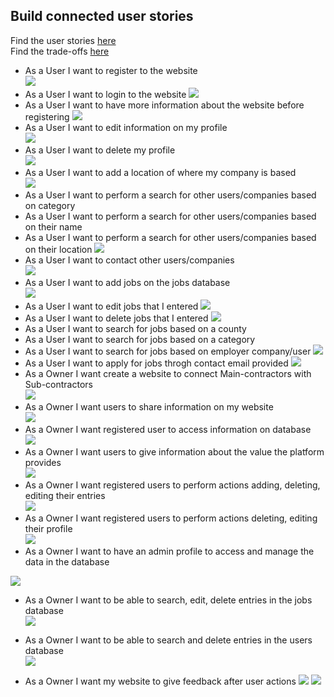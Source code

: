 ## Build connected user stories

Find the user stories [here](user-stories.pdf)  
Find the trade-offs [here](trade-offs.pdf)

* As a User I want to register to the website  
![](./user-stories-screenshots/register-form.png) 
* As a User I want to login to the website 
![](./user-stories-screenshots/login-form.png) 
* As a User I want to have more information about the website before registering 
![](./user-stories-screenshots/info-page.png) 
* As a User I want to edit information on my profile  
![](./user-stories-screenshots/edit-profile.png) 
* As a User I want to delete my profile  
![](./user-stories-screenshots/delete-profile.png) 
* As a User I want to add a location of where my company is based  
![](./user-stories-screenshots/register-county-form.png)
* As a User I want to perform a search for other users/companies based on category    
* As a User I want to perform a search for other users/companies based on their name  
* As a User I want to perform a search for other users/companies based on their location 
![](./user-stories-screenshots/search-users.png)
* As a User I want to contact other users/companies  
![](./user-stories-screenshots/user-contact-form.png)  
* As a User I want to add jobs on the jobs database  
![](./user-stories-screenshots/add-job.png)
* As a User I want to edit jobs that I entered
![](./user-stories-screenshots/edit-job.png)
* As a User I want to delete jobs that I entered
![](./user-stories-screenshots/delete-job.png)
* As a User I want to search for jobs based on a county  
* As a User I want to search for jobs based on a category  
* As a User I want to search for jobs based on employer company/user
![](./user-stories-screenshots/search-jobs.png)
* As a User I want to apply for jobs  throgh contact email provided
![](./user-stories-screenshots/jobs-contact-form.png)   
* As a Owner I want create a website to connect Main-contractors with Sub-contractors  
![](./user-stories-screenshots/welcome-page.png)
* As a Owner I want users to share information on my website  
![](./user-stories-screenshots/jobs-list.png) 
* As a Owner I want registered user to access information on database  
![](./user-stories-screenshots/search-result.png)  
* As a Owner I want users to give information about the value the platform provides  
![](./user-stories-screenshots/info-page.png)
* As a Owner I want registered users to perform actions adding, deleting, editing their entries  
![](./user-stories-screenshots/my-jobs-page.png)
* As a Owner I want registered users to perform actions deleting, editing their profile  
![](./user-stories-screenshots/my-profile-actions.png)
* As a Owner I want to have an admin profile to access and manage the data in the database  

![](./user-stories-screenshots/admin-dashboard.png)
* As a Owner I want to be able to search, edit, delete entries in the jobs database  
![](./user-stories-screenshots/admin-manage-jobs.png)
* As a Owner I want to be able to search and delete entries in the users database  
![](./user-stories-screenshots/admin-manage-users.png)

* As a Owner I want my website to give feedback after user actions
![](./user-stories-screenshots/feedback1.png)
![](./user-stories-screenshots/feedback2.png)


